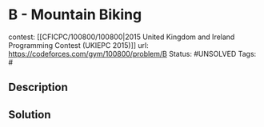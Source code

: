# B - Mountain Biking

contest: [[CFICPC/100800/100800|2015 United Kingdom and Ireland Programming Contest (UKIEPC 2015)]]
url: https://codeforces.com/gym/100800/problem/B
Status: #UNSOLVED
Tags: #

## Description

## Solution


